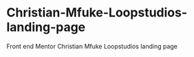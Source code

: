 # Christian-Mfuke-Loopstudios-landing-page
Front end Mentor Christian Mfuke Loopstudios landing page
